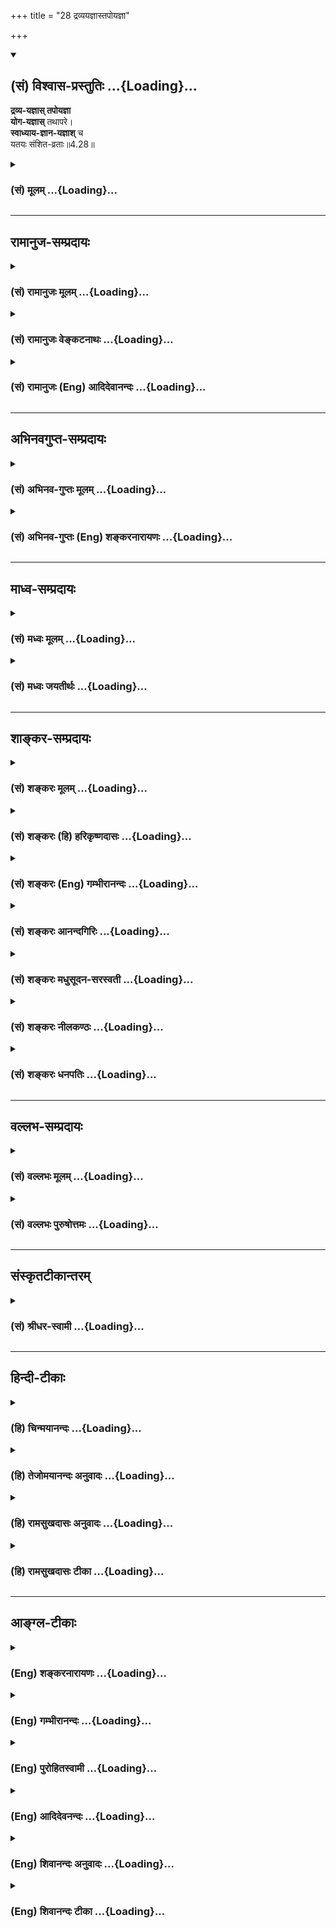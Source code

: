 +++
title = "28 द्रव्ययज्ञास्तपोयज्ञा"

+++
<div class="js_include" newlevelforh1="2" title="(सं) विश्वास-प्रस्तुतिः" unfilled url="/mahAbhAratam/shlokashaH/06-bhIShma-parva/03-bhagavad-gItA-parva/saMskRtam/vishvAsa-prastutiH/04_jnAna-yogaH_brahmArp/28_dravyayajnAstapoy.md">
<details open><summary><h2>(सं) विश्वास-प्रस्तुतिः ...{Loading}...</h2></summary>

**द्रव्य-यज्ञास् तपोयज्ञा**  
**योग-यज्ञास्** तथापरे।  
**स्वाध्याय-ज्ञान-यज्ञाश्** च  
यतयः संशित-व्रताः॥4.28॥
</details>
</div>
<div class="js_include collapsed" newlevelforh1="3" title="(सं) मूलम्" unfilled url="/mahAbhAratam/shlokashaH/06-bhIShma-parva/03-bhagavad-gItA-parva/saMskRtam/mUlam/04_jnAna-yogaH_brahmArp/28_dravyayajnAstapoy.md">
<details><summary><h3>(सं) मूलम् ...{Loading}...</h3></summary>

द्रव्ययज्ञास्तपोयज्ञा योगयज्ञास्तथापरे।  
स्वाध्यायज्ञानयज्ञाश्च यतयः संशितव्रताः।।4.28।।
</details>
</div>


_________________
## रामानुज-सम्प्रदायः
<div class="js_include collapsed" newlevelforh1="3" title="(सं) रामानुजः मूलम्" unfilled url="/mahAbhAratam/shlokashaH/06-bhIShma-parva/03-bhagavad-gItA-parva/saMskRtam/rAmAnujaH/mUlam/04_jnAna-yogaH_brahmArp/28_dravyayajnAstapoy.md">
<details><summary><h3>(सं) रामानुजः मूलम् ...{Loading}...</h3></summary>

।।4.28।। केचित् कर्मयोगिनो **द्रव्ययज्ञाः** न्यायतो द्रव्याणि आदाय
देवार्चने प्रयतन्ते केचित् च दानेषु केचित् च यागेषु केचित् च होमेषु एते
सर्वे द्रव्ययज्ञाः। केचित्**तपोयज्ञाः** कृच्छ्रचान्द्रायणोपवासादिषु
निष्ठां कुर्वन्ति **योगयज्ञाः** च **अपरे** पुण्यतीर्थे
पुण्यस्थानप्राप्तिषु निष्ठां कुर्वन्ति। इह योगशब्दः
कर्मनिष्ठाभेदप्रकरणात् तद्विषयः। केचित् **स्वाध्याय**पराः
स्वाध्यायाभ्यासपराः केचित्तदर्थ**ज्ञाना**भ्यासपराः **यतयः** यतनशीलाः
**शंसितव्रताः** दृढसंकल्पाः।

</details>
</div>
<div class="js_include collapsed" newlevelforh1="3" title="(सं) रामानुजः वेङ्कटनाथः" unfilled url="/mahAbhAratam/shlokashaH/06-bhIShma-parva/03-bhagavad-gItA-parva/saMskRtam/rAmAnujaH/venkaTanAthaH/04_jnAna-yogaH_brahmArp/28_dravyayajnAstapoy.md">
<details><summary><h3>(सं) रामानुजः वेङ्कटनाथः ...{Loading}...</h3></summary>

  
  
।।4.28।। प्रत्येकं यज्ञशब्दप्रयोगाद्बहुविधकर्मयोगभेदनिष्ठा उच्यन्ते तत
एवापरशब्दोऽपि प्रत्येकमन्वितः। तत्र द्रव्यैर्यज्ञा येषां ते
द्रव्ययज्ञाः। यद्वा द्रव्यात्मका यज्ञा येषामिति विग्रहः।
द्रव्यशब्दसामर्थ्यात् तत्साध्ययज्ञविशेषाः सर्वे सङ्गृहीता इति
देवतार्चनदानयागहोमाः पृथगुक्ताः। अतःद्रव्ययज्ञाः इत्यादि बहुवचनमपि
तत्तदवान्तरभेदविषयमिति भावः। ननु देवतार्चनयागादेः
पूर्वमेवोक्तत्वान्निरर्थकं पुनर्वचनमिति चेत् नद्रव्यशब्दस्य साधारणत्वेन
दानस्यापि सङ्ग्रहात् पूर्वं च तस्यानुक्तत्वेनापौनरुक्त्यात्। तर्हि
दानयज्ञा इति विशिष्य वक्तव्यम् तदपि न अर्चनदानयोगहोमयज्ञानां चतुर्णामपि
तपोयज्ञादिभ्यो व्यावृत्तावान्तरसङ्ग्राहकसूचनार्थतया
न्यायार्जितद्रव्यसाध्यत्वज्ञापनार्थतया च सामान्यशब्दोपयोगात्।
तदेतदभिप्रेत्योक्तंएते सर्वे द्रव्ययज्ञा इति। यद्वा अर्चनादिस्वरूपस्य
यज्ञत्वं प्रागुक्तम् इह तु तदर्थद्रव्यार्जनादेरेवेत्यभिप्रायेणन्यायत
इत्यादिप्रयतन्त इत्यन्तमुक्तम्।  
  
तपः शास्त्रीयो भोगसङ्कोचः तदवान्तरभेदप्रदर्शनं कृच्छ्रेत्यादि। योगयज्ञाः
इत्यत्र योगः संयोगः प्राप्तिरित्यर्थः। सा चात्र
पुण्यतीर्थाद्यभिगमनतन्निवासादिरूपा विवक्षितेत्यभिप्रायेणाहपुण्यतीर्थेति।
पुण्यस्थानशब्दोऽत्र देवतास्थानाश्रमजनपदविशेषादिसङ्ग्राहकः। नन्विह
योगशब्दः साक्षाद्योगे कर्मयोगमात्रे वा किं न वर्तते इत्यत्राह इहेति।
कर्मनिष्ठाप्रकरणत्वात् साक्षाद्योगविषयत्वं न युक्तम् तद्भेदप्रकरणत्वात्
तत्सामान्यविषयत्वं चानुचितम् तद्भेदेषु च पारिशेष्याद्योगशब्दसामर्थ्याच्च
तीर्थादिप्राप्तिरेव ग्राह्या। सूचितं चैतत्सङ्ग्रहे
परमाचार्यैःकर्मयोगस्तपस्तीर्थदानयज्ञादिसेवनम् गी.सं.23 इति भावः।
स्वाध्यायाभ्यासतदर्थज्ञानयोः पृथग्धर्मत्वेन पृथग्यज्ञत्वनिर्देशोपपत्तेः
द्वन्द्वस्य प्राधान्याच्च विभज्य निर्दिशतिकेचित्स्वाध्यायाभ्यासपरा इति
स्वाध्यायसहपाठौचित्यादात्मज्ञानस्य च
सर्वसाधारणत्वादर्थज्ञानस्यानुष्ठानेऽप्युपयोगात्केचित्तदर्थज्ञानाभ्यासपरा
इत्युक्तम्। परशब्दोऽत्र साधारण्यव्यवच्छेदाय तन्निष्टतामाह।
यतिशब्दस्यात्राश्रमविशेषपरत्वानौचित्यात्सर्वकर्मयोगनिष्ठसाधारणविशेषपरत्वौचित्याच्च
प्रकृतिप्रत्ययार्थविभागेन निर्वक्तियतनशीला इति। सर्वप्रयोगानुगतः
सर्वकर्मयोगनिष्ठसाधारणश्च सङ्कल्पोऽत्र व्रतशब्दार्थ इत्यभिप्रेत्य
दृढसङ्कल्पा इत्युक्तम्। संशितत्वमत्राकुण्ठत्वम्। तच्च दृढत्वमेव।  
  

</details>
</div>
<div class="js_include collapsed" newlevelforh1="3" title="(सं) रामानुजः (Eng) आदिदेवानन्दः" unfilled url="/mahAbhAratam/shlokashaH/06-bhIShma-parva/03-bhagavad-gItA-parva/saMskRtam/rAmAnujaH/english/AdidevAnandaH/04_jnAna-yogaH_brahmArp/28_dravyayajnAstapoy.md">
<details><summary><h3>(सं) रामानुजः (Eng) आदिदेवानन्दः ...{Loading}...</h3></summary>

4.28 Some Karma Yogins perform the sacrifice of material objects. Some worship the gods with materials honestly acired. Some practise charity,
some engage themselves in sacrifices and in making oblations into the sacred fire. All these perform sacrifice with material objects. Some do the sacrifice of austerity by devoting themselves to Krcchra,
Candrayana, fast, etc. Others perform the sacrifice of Yoga. Some devote themselves to making pilgrimages to sacred sanctuaries and holy places.
Here the term Yoga means pilgrimages to sacred sancturaries and holy places as the context relates to aspects of Karma Yoga. Some are devoted to recitation of Vedic texts and some to learning their meaning. They are all devoted to the practice of self-control and of strict vows,
i.e., they are men to steady resolution.

</details>
</div>


_________________
## अभिनवगुप्त-सम्प्रदायः
<div class="js_include collapsed" newlevelforh1="3" title="(सं) अभिनव-गुप्तः मूलम्" unfilled url="/mahAbhAratam/shlokashaH/06-bhIShma-parva/03-bhagavad-gItA-parva/saMskRtam/abhinava-guptaH/mUlam/04_jnAna-yogaH_brahmArp/28_dravyayajnAstapoy.md">
<details><summary><h3>(सं) अभिनव-गुप्तः मूलम् ...{Loading}...</h3></summary>

।।4.27 4.28।। सर्वाणीति। द्रव्ययज्ञा इति। ते च सर्वानिन्द्रियव्यापान्
मानसान् व्यापारान् मुखनासिकानिर्गमनमूत्राद्यधोनयनादीन् वायवीयांश्च
आत्मनो मनसः +++(N मनसश्च)+++ संयमहेतौ योगनाम्नि ऐकाग्र्यवह्नौ
सम्यग्ज्ञानपरिदीपिते ( परिबोधिते) पूरयितव्ये निवेशयन्ति। गृह्यमाणं विषयं
संकल्प्यमानं वा तदेकाग्रतयैव परित्यक्तान्यव्यापारया +++(N तत्परित्यक्तान्य
)+++ बुद्ध्या गृह्णन्ति इति तात्पर्यम्। तदुक्तं शिवोपनिषदि भावेऽत्यक्ते +++(S
N भावे त्यक्ते)+++ निरुद्धा चित् +++(N चेत्)+++  
  
नैव भावान्तरं व्रजेत्।  
  
तदा तन्मध्यभावेन +++(K तन्मयभावेन)+++  
  
विकसत्यति भावना।।4. (विज्ञानभैरव 62 ) इति।  
  
एवं योगयज्ञाः व्याख्यातः।

</details>
</div>
<div class="js_include collapsed" newlevelforh1="3" title="(सं) अभिनव-गुप्तः (Eng) शङ्करनारायणः" unfilled url="/mahAbhAratam/shlokashaH/06-bhIShma-parva/03-bhagavad-gItA-parva/saMskRtam/abhinava-guptaH/english/shankaranArAyaNaH/04_jnAna-yogaH_brahmArp/28_dravyayajnAstapoy.md">
<details><summary><h3>(सं) अभिनव-गुप्तः (Eng) शङ्करनारायणः ...{Loading}...</h3></summary>

4.27-28 Sarvani etc. Dravyayajnak etc. Again all the activities of their
sense-organs, the activities of their mind, and the activities of their
vital airs, such as issuing through the mouth and nose, driving down the
urine etc., other \[seekers\] established in the fire of concentration,
named Yoga, which is the means for subduing the self i.e., the mind, and
which is set ablaze by i.e., to be filled with, knowledge. The idea is
this : With their intellect that has completely abandoned all other
activities due to their concentration on the object, they receive the
object that is being perceived on conceived. That has been stated in the
Sivopanisad : 'When the intellect, concentrated on a certain object, not
rejected, would not go to another object, at that time the meditation,
remaining in the core of the objects, blossoms very much.' Thus the
Yoga-sacrifices are explained. So far the performers of the
material-object-sacrifices, the austerity-sacrifices, and the
yoga-sacrifices have been defined. Those, who are the performers of the
svadhyaya-knowledge-sacrifices are defined now \[as\] -

</details>
</div>


_________________
## माध्व-सम्प्रदायः
<div class="js_include collapsed" newlevelforh1="3" title="(सं) मध्वः मूलम्" unfilled url="/mahAbhAratam/shlokashaH/06-bhIShma-parva/03-bhagavad-gItA-parva/saMskRtam/madhvaH/mUlam/04_jnAna-yogaH_brahmArp/28_dravyayajnAstapoy.md">
<details><summary><h3>(सं) मध्वः मूलम् ...{Loading}...</h3></summary>

।।4.28।। द्रव्यं जुह्वतीति द्रव्ययज्ञाः। तपः परमेश्वरार्पणबुद्ध्या तत्र
जुह्वतीति तपोयज्ञा इत्यादि। इदं तपो हविः एतद्ब्रह्माग्नौ जुहोति
तत्पूजार्थमिति होमः। तदर्पण एव होमबुद्धिः।

</details>
</div>
<div class="js_include collapsed" newlevelforh1="3" title="(सं) मध्वः जयतीर्थः" unfilled url="/mahAbhAratam/shlokashaH/06-bhIShma-parva/03-bhagavad-gItA-parva/saMskRtam/madhvaH/jayatIrthaH/04_jnAna-yogaH_brahmArp/28_dravyayajnAstapoy.md">
<details><summary><h3>(सं) मध्वः जयतीर्थः ...{Loading}...</h3></summary>

।।4.28।। ननु द्रव्यं यज्ञो न भवति तत्कथं बहुव्रीहिः तत्पुरुषत्वे च कथं
पुरुषसामानाधिकरण्यं इत्यत आह **द्रव्यमि**ति। अनेन नायं यज्ञशब्दो
भावार्थः किन्तु कर्त्रर्थः। तथा च द्रव्यस्य यज्ञा याजका इत्यर्थ
इत्युक्तं भवति। एतदाशङ्कापरिहारायैव तपोयज्ञा इत्येतदप्येवं व्याचष्टे
**तप** इति। तत्र परमेश्वरे। योगयज्ञाः इत्यादिकमप्येवमेव व्याख्येयमिति
दर्शयति **इत्यादी**ति। तपसो होमः कथं इत्यत आह **इदमि**ति। तपश्चरणमेव
तपोयज्ञत्वं किं न स्यात् इत्यत आह **तदर्पण एवे**ति। अनेनैव प्रकारेण
यज्ञत्वसम्पादनं नान्यथेत्यर्थः।

</details>
</div>


_________________
## शाङ्कर-सम्प्रदायः
<div class="js_include collapsed" newlevelforh1="3" title="(सं) शङ्करः मूलम्" unfilled url="/mahAbhAratam/shlokashaH/06-bhIShma-parva/03-bhagavad-gItA-parva/saMskRtam/shankaraH/mUlam/04_jnAna-yogaH_brahmArp/28_dravyayajnAstapoy.md">
<details><summary><h3>(सं) शङ्करः मूलम् ...{Loading}...</h3></summary>

।।4.28।। **द्रव्ययज्ञाः** तीर्थेषु द्रव्यविनियोगं यज्ञबुद्ध्या कुर्वन्ति
ये ते द्रव्ययज्ञाः। **तपोयज्ञाः** तपः यज्ञः येषां तपस्विनां ते
तपोयज्ञाः। **योगयज्ञाः** प्राणायामप्रत्याहारादिलक्षणो योगो यज्ञो येषां
ते योगयज्ञाः। **तथा अपरे स्वाध्यायज्ञानयज्ञाश्च** स्वाध्यायः यथाविधि
ऋगाद्यभ्यासः यज्ञः येषां ते स्वाध्याययज्ञाः। ज्ञानयज्ञाः ज्ञानं
शास्त्रार्थपरिज्ञानं यज्ञः येषां ते ज्ञानयज्ञाश्च **यतयः** यतनशीलाः
**संशितव्रताः** सम्यक् शितानि तनूकृतानि तीक्ष्णीकृतानि व्रतानि येषां ते
संशितव्रताः।। किञ्च

</details>
</div>
<div class="js_include collapsed" newlevelforh1="3" title="(सं) शङ्करः (हि) हरिकृष्णदासः" unfilled url="/mahAbhAratam/shlokashaH/06-bhIShma-parva/03-bhagavad-gItA-parva/saMskRtam/shankaraH/hindI/harikRShNadAsaH/04_jnAna-yogaH_brahmArp/28_dravyayajnAstapoy.md">
<details><summary><h3>(सं) शङ्करः (हि) हरिकृष्णदासः ...{Loading}...</h3></summary>

।।4.28।। जो यज्ञबुद्धिसे तीर्थादिमें द्रव्य लगाते हैं वे द्रव्ययज्ञा यानी
द्रव्यसम्बन्धी यज्ञ करनेवाले हैं। जो तपस्वी हैं वे तपोयज्ञा यानी तपरूप
यज्ञ करनेवाले हैं। प्राणायाम प्रत्याहाररूप योग ही जिनका यज्ञ है वे
योगयज्ञा यानी योगरूप यज्ञ करनेवाले हैं। वैसे ही अन्य कई स्वाध्याययज्ञ और
ज्ञानयज्ञकरनेवाले भी हैं। जिनका यथाविधि ऋग्वेद आदिका अभ्यासरूप स्वाध्याय
ही यज्ञ है वे स्वाध्याययज्ञ करनेवाले हैं और शास्त्रोंका अर्थ जाननारूप
ज्ञान जिनका यज्ञ है वे ज्ञानयज्ञ करनेवाले हैं। इसी तरह कई यत्नशील संशित
व्रतवाले हैं। जिनके व्रतनियम अच्छी प्रकार तीक्ष्ण किये हुए यानी
सूक्ष्मशुद्ध किये हुए होते हैं वे पुरुष संशितव्रत कहलाते हैं।

</details>
</div>
<div class="js_include collapsed" newlevelforh1="3" title="(सं) शङ्करः (Eng) गम्भीरानन्दः" unfilled url="/mahAbhAratam/shlokashaH/06-bhIShma-parva/03-bhagavad-gItA-parva/saMskRtam/shankaraH/english/gambhIrAnandaH/04_jnAna-yogaH_brahmArp/28_dravyayajnAstapoy.md">
<details><summary><h3>(सं) शङ्करः (Eng) गम्भीरानन्दः ...{Loading}...</h3></summary>

4.28 Tatha, similarly; apare, others; are dravya-yajnah, perfomers of
sacrifices through wealth-those sacrificers who spend wealth (dravya) in
holy places under the idea of performing sacrifices; tapo-yajnah,
performers of sacrifices through austerity, men of austerity, to whom
austerity is a sacrifice; \[This is according to Ast.-Tr.\] yogayajnah,
performers of sacrifice through yoga-those to whom the yoga consisting
in the control of the vital forces, withdrawal of the organs, etc., is a
sacrifice; and svadhyaya-jnana-yajnah, performers of sacrifices through
study and knowledge. Sacrificers through study are those to whom the
study of Rg-veda etc. accroding to rules is a sacrifice. And sacrificers
through knowledge are those to whom proper understanding of the meaing
of the scriptures is a sacrifice. Others are yatayah, ascetics, who are
deligent; samsita-vratah, in following severe vows. Those whose vows
(vratah) have been fully sharpened (samsita), made very rigid, are
samsita-vratah. \[Six kinds of sacrifices have been enumerated in this
verse.\] Further,

</details>
</div>
<div class="js_include collapsed" newlevelforh1="3" title="(सं) शङ्करः आनन्दगिरिः" unfilled url="/mahAbhAratam/shlokashaH/06-bhIShma-parva/03-bhagavad-gItA-parva/saMskRtam/shankaraH/AnandagiriH/04_jnAna-yogaH_brahmArp/28_dravyayajnAstapoy.md">
<details><summary><h3>(सं) शङ्करः आनन्दगिरिः ...{Loading}...</h3></summary>

।।4.28।। यज्ञषट्कमवतारयति **द्रव्येति।** तत्र द्रव्ययज्ञान्पुरुषानुपादाय
विभजते **तीर्थेष्विति।** तपस्विनां यज्ञबुद्ध्या तपोऽनुतिष्ठन्तो नियमवन्त
इत्यर्थः। प्रत्याहारादीत्यादिशब्देन यमनियमासनध्यानधारणासमाधयो गृह्यन्ते
यथाविधि प्राङ्मुखत्वपवित्रपाणित्वाद्यङ्गविधिमनतिक्रम्येति यावत् व्रतानां
तीक्ष्णीकरणमतिदृढत्वम्।

</details>
</div>
<div class="js_include collapsed" newlevelforh1="3" title="(सं) शङ्करः मधुसूदन-सरस्वती" unfilled url="/mahAbhAratam/shlokashaH/06-bhIShma-parva/03-bhagavad-gItA-parva/saMskRtam/shankaraH/madhusUdana-sarasvatI/04_jnAna-yogaH_brahmArp/28_dravyayajnAstapoy.md">
<details><summary><h3>(सं) शङ्करः मधुसूदन-सरस्वती ...{Loading}...</h3></summary>

।।4.28।। एवं त्रिभिः श्लोकैः प़ञ्चयज्ञानुक्त्वाऽधुनैकेन श्लोकेन
षड्यज्ञानाह द्रव्यत्याग एव यथाशास्त्रं यज्ञो येषां ते द्रव्ययज्ञाः
पूर्तदत्ताख्यरूपस्मार्तकर्मपराः। तथाच स्मृतिःवापीकूपतडागादि देवतायतनानि
च। अन्नप्रदानमारामः पूर्तमित्यभिधीयते।। शरणागतसंत्राणं भूतानां
चाप्यहिंसनम्। बहिर्वेदि च यद्दानं दत्तमित्यभिधीयते।। इति। इष्टाख्यं
श्रौतं कर्म तुदैवमेवापरे यज्ञमित्यत्रोक्तम्। अन्तर्वेदि दानमपि
तत्रैवान्तर्भूतम्। तथा कृच्छ्रचांन्द्रायणादि तप एव यज्ञो येषां ते
तपोयज्ञास्तपस्विनः। तथा योगश्चित्तवृत्तिनिरोधोऽष्टाङ्गो यज्ञो येषां ते
योगयज्ञा यमनियमासनादियोगाङ्गानुष्ठानपराः।
यमनियमासनप्राणायामप्रत्याहारधारणाध्यानसमाधयो हि योगस्यष्टावङ्गानि। तत्र
प्रत्याहारः श्रोत्रादीनीन्द्रियाण्यन्य इत्यत्रोक्तः। धारणाध्यानसमाधय
आत्मसंयमयोगाग्नावित्यत्रोक्ताः। प्राणायामोऽपाने जुह्वति
प्राणमित्यनन्तरश्लोके वक्ष्यते। यमनियमासनान्यत्रोच्यन्ते।
अहिंसासत्यास्तेयब्रह्मचर्यापरिग्रहा यमाः पञ्च।
शौचसन्तोषतपःस्वाध्यायेश्वरप्रणिधानानि नियमाः पञ्च। स्थिरसुखमासनं
पद्मकस्वस्तिकाद्यनेकविधम्। अशास्त्रीयः प्राणिवधो हिंसा। सा च
कृतकारितानुमोदितभेदेन त्रिविधा। एवमयथार्थभाषणमवध्यहिंसानुबन्धि
यथार्थभाषणं चानृतम् स्तेयमशास्त्रीयमार्गेण परद्रव्यस्वीकरणम्
अशास्त्रीयःस्त्रीपुंसव्यतिकरो मैथुनम् शास्त्रनिषिद्धमार्गेण
देहयात्रानिर्वाहकाधिकभोगसाधनस्वीकारः परिग्रहः। एतन्निवृत्तिलक्षणा उपरमा
यमाः। यम उपरमे इति स्मरणात्। तथा शौचं द्विविधं बाह्यमाभ्यन्तरं च।
मृज्जलादिभिः कायादिक्षालनं हितमितमेध्याशनादि च बाह्मम्।
मैत्रीमुदितादिभिर्मदमानादिचित्तमलक्षालनमान्तरम्। संतोषो
विद्यमानभोगोपकरणादधिकस्यानुपादित्सारूपा चित्तवृत्तिः। तपः
क्षुत्पिपासाशीतोष्णादिद्वन्द्वसहनं काष्ठमौनाकारमौनादिव्रतानि च।
इङ्गितेनापि स्वाभिप्रायाप्रकाशनं काष्ठमौनम् अवचनमात्रमाकारमौनमिति भेदः।
स्वाध्यायो मोक्षशास्त्राणामध्ययनं प्रणवजपो वा। ईश्वरप्रणिधानं
सर्वकर्मणां तस्मिन्परमगुरौ फलनिरपेक्षतयाऽर्पणम्। एते विधिरूपा नियमाः।
पुराणेषु येऽधिका उक्तास्त एष्वेव यमनियमेष्वन्तर्भाव्याः।
एतादृशयमनियमाद्यभ्यासपरा योगयज्ञाः। स्वाध्यायज्ञानयज्ञाश्च यथाविधि
वेदाभ्यापराः स्वाध्याययज्ञाः। न्यायेन वेदार्थनिश्चयपरा ज्ञानयज्ञाः।
यज्ञान्तरमाह यतयो यत्नशीलाः संशितव्रताः सम्यक् शितानि
तीक्ष्णीकृतान्यतिदृढानि व्रतानि येषां ते संशितव्रतयज्ञा इत्यर्थः। तथाच
भगवान्पतञ्जलिःते जातिदेशकालसमयानवच्छिन्नाः सार्वभौमा महाव्रतम् इति। ये
पूर्वमहिंसाद्याः पञ्च यमा उक्तास्त एव जात्याद्यनवच्छेदेन दृढभूमयो
महाव्रतशब्दवाच्याः। तत्राहिंसा जात्यवच्छिन्ना यथा मृगयोर्मृगातिरिक्तान्न
हनिष्यामीति। देशावच्छिन्ना न तीर्थे हनिष्यामीति। सैव कालवच्छिन्ना यथा न
चतुर्दश्यां न पुण्येऽहनीति। सैव प्रयोजनविशेषरूपसमयावच्छिन्ना तथा
क्षत्रियस्य देवब्राह्मणप्रयोजनव्यतिरेकेणन हनिष्यामि युद्धं विना न
हनिष्यामीति च। एवं विवाहादिप्रयोजनव्यतिरेकेणानृतं न वदिष्यामीति
एवमापत्कालव्यतिरेकेण क्षुद्भयाद्यतिरिक्तस्तेयं न करिष्यामीति च।
एवमृतुव्यतिरिक्तकाले पत्नीं न गमिष्यामीति एवं गुर्वादिप्रयोजनमन्तरेण न
परिग्रहीष्यामीति यथायोग्यमवच्छेदो द्रष्टव्यः। एतादृगवच्छेदपरिहारेण यदा
सर्वजातिसर्वदेशसर्वकालसर्वप्रयोजनेषु भवाः सार्वभौमा अहिंसादयो भवन्ति
महता प्रयत्नेन परिपाल्यमानत्वात् तदा ते महाव्रतशब्देनोच्यन्ते। एवं
काष्ठमौनादिव्रतमपि द्रष्टव्यम्। एतादृशव्रतदार्ढ्ये चकामक्रोधलोभमोहानां
चतुर्णामपि नरकद्वारभूतानां निवृत्तिः। तत्राहिंसया क्षमया क्रोधस्य
ब्रह्मचर्येण वस्तुविचारेण कामस्य अस्तेयापरिग्रहरूपेण संतोषेण लोभस्य
सत्येन यथार्थज्ञानरूपेण विवेकेन मोहस्य तन्मूलानां च सर्वेषां
निवृत्तिरिति द्रष्टव्यम्। इतराणि च फलानि सकामानां योगाशास्त्रे कथितानि।

</details>
</div>
<div class="js_include collapsed" newlevelforh1="3" title="(सं) शङ्करः नीलकण्ठः" unfilled url="/mahAbhAratam/shlokashaH/06-bhIShma-parva/03-bhagavad-gItA-parva/saMskRtam/shankaraH/nIlakaNThaH/04_jnAna-yogaH_brahmArp/28_dravyayajnAstapoy.md">
<details><summary><h3>(सं) शङ्करः नीलकण्ठः ...{Loading}...</h3></summary>

।।4.28।। एवं यज्ञपञ्चकं श्लोकत्रयेणोक्तम्। अथैकेनैव श्लोकेन पञ्चयज्ञानाह
**द्रव्येति।** द्रव्यसाध्याः वापीकूपारामाः तीर्थे बहिर्वेदिकादानं
श्रौतयज्ञानां प्रागेव ग्रहणात् त एव यज्ञा येषां ते द्रव्ययज्ञाः। तथा
तपःकृच्छ्रचान्द्रायणमासोपवासादि तदेव यज्ञस्थानीयं येषां ते तपोयज्ञाः।
तथा योगयज्ञाः सङ्गफलत्यागपूर्वकं संध्योपासनादिनिर्विकल्पसमाध्यन्तानां
कर्मणामनुष्ठानं तृतीयाध्यायोक्तं योगः स एव यज्ञो येषां ते योगयज्ञाः।
यद्वा
यमनियमासनप्राणायामप्रत्याहारधारणाध्यानसमाधिरूपोऽष्टाङ्गोपेतोयोगश्चित्तवृत्तिनिरोधः
इति सूत्रितो योग एव यज्ञो येषां त इति। तथा स्वाध्याययज्ञाः नित्यं
वेदाध्ययनरतास्ते स्वाध्याययज्ञाः। ज्ञानं स्वाध्यायार्थस्य
पूर्वोत्तरमीमांसाविचारः स एव यज्ञो येषाम्। स्वाध्याययज्ञा
ज्ञानयज्ञाश्चेति स्वाध्यायज्ञानयज्ञा इति समासः। यतयो यतनशीलाः
संशितव्रताः सम्यक् शितं तीक्ष्णं व्रतमहिंसादिकं येषां ते इति सर्वेषां
विशेषणम्।

</details>
</div>
<div class="js_include collapsed" newlevelforh1="3" title="(सं) शङ्करः धनपतिः" unfilled url="/mahAbhAratam/shlokashaH/06-bhIShma-parva/03-bhagavad-gItA-parva/saMskRtam/shankaraH/dhanapatiH/04_jnAna-yogaH_brahmArp/28_dravyayajnAstapoy.md">
<details><summary><h3>(सं) शङ्करः धनपतिः ...{Loading}...</h3></summary>

।।4.28।। एवं त्रिभिः श्लोकैर्यज्ञपञ्चकमुक्त्वाथैकेन पञ्च यज्ञानाह
**द्रव्ययज्ञा इति।** तीर्थेषु द्रव्यविनियोगं यज्ञबुद्य्धा ये कुर्वन्ति
ते द्रव्ययज्ञा इति भाष्यम्। तस्यैव विवरणं द्रव्ययज्ञाः
पूर्तदत्ताख्यस्मार्तयज्ञपराः। तथाच स्मृतिःवापीकूपतडागादिदेवतायतनानि च।
अन्नप्रदानमारामः पूर्तमित्यभिधीयते।। शरणागतसंत्राणं भूतानां चाप्यहिंसनम्।
बहिर्वेदि च यद्दानं दत्तमित्यभिधीयते।। इत्यादीति बोध्यम्। तथा
पञ्चाग्निसेवनादि तप एव यज्ञो येषां ते तपोयज्ञाः। तथा
यमनियमासनप्राणायमप्रत्याहारधारणाध्यानसमाधिलक्षणो योग एव यज्ञो येषां ते
योगयज्ञाः। तथा परे स्वाध्यायो विधिवद्वेदाभ्यासो यज्ञो येषां ते
स्वाध्याययज्ञाः। ज्ञानं पूर्वोत्तरमीमांसाविचारेण शास्त्रार्थपरिज्ञानं
यज्ञो येषां ते ज्ञानयज्ञाश्च यतयो यत्नशीलाः सभ्यक् शितानि सूक्ष्माणि
तीक्ष्णीकृतानि च व्रतानि येषां ते। इति सर्वेषां विशेषणमन्त्यानां वा।
केचित्त्वनेन विशेषणेन यज्ञान्तरं वर्णयन्ति व्रतयज्ञा इत्यर्थ इति तेषां
कृच्छ्रचान्द्रायणादि तप एव यज्ञो येषामिति तपोयज्ञा इत्यस्य
व्याख्यानकर्तॄणां मते पौनरुक्त्यं यज्ञानां च त्रयोदशत्वं चापतति। अपान
इत्यादिसार्धश्लोकेनैकयज्ञवर्णनं तु प्रामादिकं अपर इत्यस्य
वारद्वयमुपलब्धेरिति ज्ञेयम्।

</details>
</div>


_________________
## वल्लभ-सम्प्रदायः
<div class="js_include collapsed" newlevelforh1="3" title="(सं) वल्लभः मूलम्" unfilled url="/mahAbhAratam/shlokashaH/06-bhIShma-parva/03-bhagavad-gItA-parva/saMskRtam/vallabhaH/mUlam/04_jnAna-yogaH_brahmArp/28_dravyayajnAstapoy.md">
<details><summary><h3>(सं) वल्लभः मूलम् ...{Loading}...</h3></summary>

।।4.28।। अन्ये चद्रव्ययज्ञाः इति गृहिणो निरूपिताः तपोयज्ञा वनस्थाश्च।
योगश्चित्तवृत्तिनिरोधः। समाधिलक्षणो यज्ञो येषां ते च। स्वाध्याययज्ञा
आत्मज्ञानयज्ञाश्चेत्येते यतयः संशितव्रता उक्ताः।

</details>
</div>
<div class="js_include collapsed" newlevelforh1="3" title="(सं) वल्लभः पुरुषोत्तमः" unfilled url="/mahAbhAratam/shlokashaH/06-bhIShma-parva/03-bhagavad-gItA-parva/saMskRtam/vallabhaH/puruShottamaH/04_jnAna-yogaH_brahmArp/28_dravyayajnAstapoy.md">
<details><summary><h3>(सं) वल्लभः पुरुषोत्तमः ...{Loading}...</h3></summary>

  
  
।।4.28।। द्रव्ययज्ञाः यज्ञनिष्क्रयद्रव्यदातारः। तपोयज्ञाः साधनाद्यभावेन
यज्ञजमत्प्रीत्युत्पादनार्थं तप एव यज्ञबुद्ध्या कुर्वन्ति। योगयज्ञाः
पूर्वोक्तवत् मत्प्रीत्यर्थं यज्ञबुद्ध्या अष्टाङ्गयोगकर्तारः। अपरे तथा
पूर्वोक्तप्रकारेण स्वाध्यायं वेदाध्ययनमेव यज्ञबुद्ध्या कर्तारः। च पुनः
ज्ञानमेव यज्ञत्वेन ज्ञातारः। ते कीदृशाः यतयः सर्वपरित्यागिनः। पुनः
कीदृशाः संशितव्रताः सूक्ष्मीकृतकर्मणो भगवत्स्मरणमात्रैकपराः।  
  

</details>
</div>


_________________
## संस्कृतटीकान्तरम्
<div class="js_include collapsed" newlevelforh1="3" title="(सं) श्रीधर-स्वामी" unfilled url="/mahAbhAratam/shlokashaH/06-bhIShma-parva/03-bhagavad-gItA-parva/saMskRtam/shrIdhara-svAmI/04_jnAna-yogaH_brahmArp/28_dravyayajnAstapoy.md">
<details><summary><h3>(सं) श्रीधर-स्वामी ...{Loading}...</h3></summary>

।।4.28।। किंच **द्रव्येति।** द्रव्यदानमेव यज्ञो येषां ते द्रव्ययज्ञाः।
कृच्छ्रचान्द्रायणादितप एव यज्ञो येषां ते तपोयज्ञाः।
योगश्चित्तवृत्तिनिरोधलक्षणः समाधिः स एव यज्ञो येषां ते योगयज्ञाः।
स्वाध्यायेन वेदेन श्रवणमननादिना यत्तदर्थज्ञानं तदेव यज्ञो येषां ते। अथवा
वेदपाठयज्ञास्तदर्थज्ञानयज्ञाश्चेति द्विविधा यतयः प्रयत्नशीलाः। सम्यक्
शितं निशितं तीक्ष्णीकृतं व्रतं येषां ते।

</details>
</div>


_________________
## हिन्दी-टीकाः
<div class="js_include collapsed" newlevelforh1="3" title="(हि) चिन्मयानन्दः" unfilled url="/mahAbhAratam/shlokashaH/06-bhIShma-parva/03-bhagavad-gItA-parva/hindI/chinmayAnandaH/04_jnAna-yogaH_brahmArp/28_dravyayajnAstapoy.md">
<details><summary><h3>(हि) चिन्मयानन्दः ...{Loading}...</h3></summary>

।।4.28।। द्रव्ययज्ञ यहां द्रव्य शब्द को उसके व्यापक अर्थ में समझना
चाहिये। ईमानदारी से अर्जित किये धन का समाज सेवा में भक्तिभाव सहित
विनियोग करने को द्रव्ययज्ञ कहते हैं। यह आवश्यक नहीं कि इसमें केवल अन्न
या धन का ही दान हो। द्रव्य शब्द के अर्थ में वे सब वस्तुएं समाविष्ट हैं जो
हमारे पास हैं जैसे भौतिक सम्पत्ति प्रेम और सद्विचार। ईश्वर की पूजा समझ
कर अपनी इन भौतिक मानसिक एवं बौद्धिक सम्पदाओं का समाजसेवा में सदुपयोग
करना ही द्रव्ययज्ञ कहलाता है। अत इस यज्ञ के अनुष्ठान के लिए साधक का
धनवान होना आवश्यक नहीं है। दरिद्र अथवा शरीर से अपंग होते हुए भी हम जगत्
के कल्याण की कामना कर सकते हैं और हृदय से प्रार्थना कर सकते हैं। हार्दिक
सहानुभूति का एक शब्द कृपा का एक कटाक्ष स्नेह सिंचित स्मिति अथवा
मैत्रीपूर्ण सदव्यवहार पाषाणीमन से दी हुई बड़ी धनराशि से भी अधिक महत्व का
होता है। तपोयज्ञ कुछ साधक गण अपना तपोमय जीवन ईश्वर को अर्पित करते हैं।
विश्व में ऐसा कोई धर्म नहीं जो किसी न किसी प्रकार से तप या व्रत का जीवन
जीने का उपदेश न करता हो। ये व्रत परमेश्वर प्रीत्यर्थ ही किये जाते हैं।
यह तो सब जानते ही हैं कि भक्त द्वारा किये गये भोग के त्याग से समस्त
विश्व के पालन और पोषणकर्त्ता करुणासागर परमात्मा का कोई विशेष प्रयोजन
सिद्ध होने का नहीं तथापि साधकगण उसे ईश्वरार्पण करते हैं जिससे उन्हें
आत्मसंयम और चित्त शुद्धि प्राप्त हो। कोईकोई तप शरीर के लिये अत्यन्त
पीड़ादायक होते हैं फिर भी यदि उन्हें समझ कर किया जाय तो इन्द्रिय संयम
प्राप्त हो सकता है। योगयज्ञ अपने मन से निकृष्ट प्रवृत्तियों का त्याग करके
उत्कृष्ट जीवन जीने के सतत् प्रयत्न का नाम है योग। इसकी प्राथमिक साधना है
अपने हृदय के इष्ट भगवान् की भक्ति पूर्वक पूजा करना। इसका ही नाम है
उपासना। निष्काम भावना से उपासना का अनुष्ठान करने पर साधक की अध्यात्म
मार्ग में प्रगति होती है इसलिये इसे योग कहा गया है और यज्ञ भावना से इसका
अनुष्ठान करने के कारण यहां योगयज्ञ कहा गया है। स्वाध्याय यज्ञ प्रतिदिन
शास्त्रों का अध्ययन करना स्वाध्याय कहलाता है। शास्त्रों के अध्ययन के
बिना हम न तो अपने लक्ष्य को ही निर्धारित कर सकते हैं और न ही साधना
अभ्यास का अर्थ ही समझ सकते हैं। ज्ञानरहित यन्त्रवत् साधना से अपेक्षित
प्रगति नहीं हो सकती। यही कारण है कि सभी धर्मों में दैनिक स्वाध्याय पर
विशेष बल दिया जाता है। आत्मानुभव के पश्चात् भी ऋषि मुनि अपना अधिकांश समय
शास्त्राध्ययन तथा उसके गम्भीर चिन्तन मनन में व्यतीत करते हैं। अध्यात्म
दृष्टि से स्वाध्याय का अर्थ है स्वयं का अध्ययन अर्थात् आत्मनिरीक्षण के
द्वारा अपनी दुर्बलताओं को समझना जिससे उनका परित्याग किया जा सके। साधक के
लिये यह आत्मविकास का एक साधन है तो सिद्ध पुरुषों के लिये आत्मानुभव में
रमण का। ज्ञानयज्ञ गीता में यह शब्द अनेक स्थानों पर प्रयुक्त है और व्यास
जी ने जिन मौलिक शब्दों का प्रयोग गीता में किया है उनमें से यह एक है। वह
साधना ज्ञानयज्ञ कहलाती है जिसमें साधक ज्ञान की अग्नि प्रज्वलित करके
उसमें अपने अज्ञान की आहुति देता है। आत्मानात्मविवेक के द्वारा अनात्म
वस्तु का निषेध एवं आत्मा के पारमार्थिक सत्यस्वरूप का प्रतिपादन इस यज्ञ
के अंग हैं। निदिध्यासन में इसी का अभ्यास किया जाता है। आत्मोन्नति के
उपर्युक्त पाँच साधनों का लाभ दृढ़ निश्चयी एवं उत्साहपूर्ण अभ्यासी साधकों
को ही मिल सकता है। इन साधकों को केवल ज्ञान अथवा आत्मविकास की इच्छामात्र
से कोई प्रगति नहीं हो सकती। पूर्ण लगन से जो निरन्तर साधना का अभ्यास करते
हैं केवल वे ही साधक अध्यात्म के मार्ग पर सफलतापूर्वक आगे बढ़ सकते
हैं। साधनोपदेश के क्रम में अब भगवान् प्राणायाम की विधि बताते हैं

</details>
</div>
<div class="js_include collapsed" newlevelforh1="3" title="(हि) तेजोमयानन्दः अनुवादः" unfilled url="/mahAbhAratam/shlokashaH/06-bhIShma-parva/03-bhagavad-gItA-parva/hindI/tejomayAnandaH/anuvAdaH/04_jnAna-yogaH_brahmArp/28_dravyayajnAstapoy.md">
<details><summary><h3>(हि) तेजोमयानन्दः अनुवादः ...{Loading}...</h3></summary>

।।4.28।। कुछ (साधक) द्रव्ययज्ञ, तपयज्ञ और योगयज्ञ करने वाले होते हैं;
और दूसरे कठिन व्रत करने वाले स्वाध्याय और ज्ञानयज्ञ करने वाले योगीजन
होते हैं।।

</details>
</div>
<div class="js_include collapsed" newlevelforh1="3" title="(हि) रामसुखदासः अनुवादः" unfilled url="/mahAbhAratam/shlokashaH/06-bhIShma-parva/03-bhagavad-gItA-parva/hindI/rAmasukhadAsaH/anuvAdaH/04_jnAna-yogaH_brahmArp/28_dravyayajnAstapoy.md">
<details><summary><h3>(हि) रामसुखदासः अनुवादः ...{Loading}...</h3></summary>

।।4.28।। दूसरे कितने ही तीक्ष्ण व्रत करनेवाले प्रयत्नशील साधक
द्रव्य-सम्बन्धी यज्ञ करनेवाले हैं, और कितने ही तपोयज्ञ करनेवाले हैं, और
दूसरे कितने ही योगयज्ञ करनेवाले हैं, तथा कितने ही स्वाध्यायरूप ज्ञानयज्ञ
करनेवाले हैं।

</details>
</div>
<div class="js_include collapsed" newlevelforh1="3" title="(हि) रामसुखदासः टीका" unfilled url="/mahAbhAratam/shlokashaH/06-bhIShma-parva/03-bhagavad-gItA-parva/hindI/rAmasukhadAsaH/TIkA/04_jnAna-yogaH_brahmArp/28_dravyayajnAstapoy.md">
<details><summary><h3>(हि) रामसुखदासः टीका ...{Loading}...</h3></summary>

।।4.28।।***व्याख्या--*'यतयः संशितव्रताः'--**अहिंसा, सत्य, अस्तेय
(चोरीका अभाव), ब्रह्मचर्य और अपरिग्रह (भोग-बुद्धिसे संग्रहका अभाव)--ये
पाँच 'यम' हैं **(टिप्पणी प₀ 257),** जिन्हें 'महाव्रत' के नामसे कहा गया
है। शास्त्रोंमें इन महाव्रतोंकी बहुत प्रशंसा, महिमा है। इन व्रतोंका सार
यही है कि मनुष्य संसारसे विमुख हो जाय। इन व्रतोंका पालन करनेवाले
साधकोंके लिये यहाँ **'संशितव्रताः'** पद आया है। इसके सिवाय इस श्लोकमें
आये चारों यज्ञोंमें जो-जो पालनीय व्रत अर्थात् नियम हैं, उनपर दृढ़ रहकर
उनका पालन करनेवाले भी सब **संशितव्रताः** हैं। अपने-अपने यज्ञके
अनुष्ठानमें प्रयत्नशील होनेके कारण उन्हें **'यतयः'** कहा गया है।

</details>
</div>


_________________
## आङ्ग्ल-टीकाः
<div class="js_include collapsed" newlevelforh1="3" title="(Eng) शङ्करनारायणः" unfilled url="/mahAbhAratam/shlokashaH/06-bhIShma-parva/03-bhagavad-gItA-parva/english/shankaranArAyaNaH/04_jnAna-yogaH_brahmArp/28_dravyayajnAstapoy.md">
<details><summary><h3>(Eng) शङ्करनारायणः ...{Loading}...</h3></summary>

4.28. \[These\] are \[respectively\] the performs of sacrifices with material objects, the performers of sacrifices with penance, and the performers of sacrifices with Yoga. Likewise \[there are\] yet other ascetics with rigid vows whose sacrifices are the svadhyaya-knowledge.

</details>
</div>
<div class="js_include collapsed" newlevelforh1="3" title="(Eng) गम्भीरानन्दः" unfilled url="/mahAbhAratam/shlokashaH/06-bhIShma-parva/03-bhagavad-gItA-parva/english/gambhIrAnandaH/04_jnAna-yogaH_brahmArp/28_dravyayajnAstapoy.md">
<details><summary><h3>(Eng) गम्भीरानन्दः ...{Loading}...</h3></summary>

4.28 Similarly, others are performers of sacrifices through wealth,
through austerity, through yoga, and through study and knowledge; others are ascetics with severe vows.

</details>
</div>
<div class="js_include collapsed" newlevelforh1="3" title="(Eng) पुरोहितस्वामी" unfilled url="/mahAbhAratam/shlokashaH/06-bhIShma-parva/03-bhagavad-gItA-parva/english/purohitasvAmI/04_jnAna-yogaH_brahmArp/28_dravyayajnAstapoy.md">
<details><summary><h3>(Eng) पुरोहितस्वामी ...{Loading}...</h3></summary>

4.28 And yet others offer as their sacrifice wealth, austerities and meditation. Monks wedded to their vows renounce their scriptural learning and even their spiritual powers.

</details>
</div>
<div class="js_include collapsed" newlevelforh1="3" title="(Eng) आदिदेवनन्दः" unfilled url="/mahAbhAratam/shlokashaH/06-bhIShma-parva/03-bhagavad-gItA-parva/english/AdidevanandaH/04_jnAna-yogaH_brahmArp/28_dravyayajnAstapoy.md">
<details><summary><h3>(Eng) आदिदेवनन्दः ...{Loading}...</h3></summary>

4.28 Self-controlled and firm of resolve, others perform the sacrifice of material objects or austerities or Yoga; while others offer their scriptural study and knowledge.

</details>
</div>
<div class="js_include collapsed" newlevelforh1="3" title="(Eng) शिवानन्दः अनुवादः" unfilled url="/mahAbhAratam/shlokashaH/06-bhIShma-parva/03-bhagavad-gItA-parva/english/shivAnandaH/anuvAdaH/04_jnAna-yogaH_brahmArp/28_dravyayajnAstapoy.md">
<details><summary><h3>(Eng) शिवानन्दः अनुवादः ...{Loading}...</h3></summary>

4.28 Others again offer wealth, austerity and Yoga as sacrifice, while the ascetics of self-restraint and rigid vows offer study of scriptures and knowledge as sacrifice.

</details>
</div>
<div class="js_include collapsed" newlevelforh1="3" title="(Eng) शिवानन्दः टीका" unfilled url="/mahAbhAratam/shlokashaH/06-bhIShma-parva/03-bhagavad-gItA-parva/english/shivAnandaH/TIkA/04_jnAna-yogaH_brahmArp/28_dravyayajnAstapoy.md">
<details><summary><h3>(Eng) शिवानन्दः टीका ...{Loading}...</h3></summary>

4.28 द्रव्ययज्ञाः those who offer wealth as sacrifice; तपोयज्ञाः those who offer austerity as sacrifice; योगयज्ञाः those who offer Yoga as sacrifice; तथा thus; अपरे others; स्वाध्यायज्ञानयज्ञाः those who offer study and knowledge as sacrifice; च and; यतयः ascetics or anchorites
(persons of selfrestraint); संशितव्रताः persons of rigid vows.Commentary Some do sacrifice by distributing their wealth to the deserving as charity some offer their Tapas (austerities) as sacrifice some practise the eight limbs of Raja Yoga; viz.; Yama (the five great vows); Niyama
(the canons of conduct); Asana (posture); Pranayama (restraint of breath); Pratyahara (withdrawal of the senses); Dharana (concentration);
Dhyana (meditation) and Samadhi (superconscious state); and offer this Yoga as a sacrifice some study the scriptures and offer it as sacrifice.

</details>
</div>

